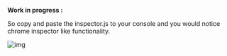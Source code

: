 __Work in progress :__

So copy and paste the inspector.js to your console and you would notice chrome inspector like functionality.

![img](http://h3manth.com/i/cs.png)
